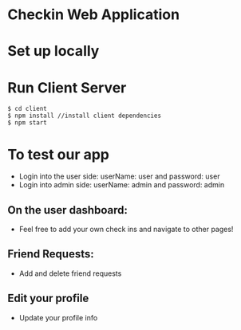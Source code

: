 # Checkin Web Application

# Set up locally

# Run Client Server

    $ cd client
    $ npm install //install client dependencies
    $ npm start

# To test our app

* Login into the user side: userName: user and password: user
* Login into admin side: userName: admin and password: admin

## On the user dashboard:
* Feel free to add your own check ins and navigate to other pages! 

## Friend Requests: 
* Add and delete friend requests

## Edit your profile
* Update your profile info
